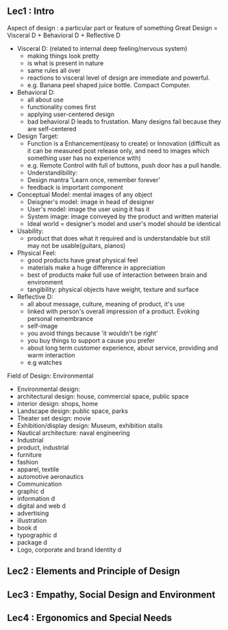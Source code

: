 ## Lec1 : Intro

Aspect of design : a particular part or feature of something
  Great Design = Visceral D + Behavioral D + Reflective D

- Visceral D: (related to internal deep feeling/nervous system)
    - making things look pretty
    - is what is present in nature
    - same rules all over
    - reactions to visceral level of design are immediate and powerful.
    - e.g. Banana peel shaped juice bottle. Compact Computer.
- Behavioral D:
    - all about use
    - functionality comes first
    - applying user-centered design
    - bad behavioral D leads to frustation. Many designs fail because they are self-centered
 - Design Target:
    - Function is a Enhancement(easy to create) or Innovation (difficult as it can be measured post release only, and need to images which something user has no experience with)
    - e.g. Remote Control with full of buttons, push door has a pull handle.
    - Understandibility:
    - Design mantra 'Learn once, remember forever'
    - feedback is important component
 - Conceptual Model: mental images of any object
    - Deisgner's model: image in head of designer
    - User's model: image the user using it has it
    - System image: image conveyed by the product and written material
    - Ideal world = designer's model and user's model should be identical
  - Usability:
    - product that does what it required and is understandable but still may not be usable(guitars, pianos)
  - Physical Feel:
    - good products have great physical feel
    - materials make a huge difference in appreciation
    - best of products make full use of interaction between brain and environment
    - tangibility: physical objects have weight, texture and surface
- Reflective D:
   - all about message, culture, meaning of product, it's use
   - linked with person's overall impression of a product. Evoking personal remembrance
    - self-image
    - you avoid things because 'it wouldn't be right'
    - you buy things to support a cause you prefer
   - about long term customer experience, about service, providing and warm interaction
   - e.g watches

Field of Design: Environmental
- Environmental design:
 - architectural design: house, commercial space, public space
 - interior design: shops, home
 - Landscape design: public space, parks
 - Theater set design: movie
 - Exhibition/display design: Museum, exhibition stalls
 - Nautical architecture: naval engineering
- Industrial
 - product, industrial
 - furniture
 - fashion
 - apparel, textile
 - automotive aeronautics
- Communication
 - graphic d
 - information d
 - digital and web d
 - advertising
 - illustration
 - book d
 - typographic d
 - package d
 - Logo, corporate and brand Identity d
 
  
## Lec2 : Elements and Principle of Design

## Lec3 : Empathy, Social Design and Environment

## Lec4 : Ergonomics and Special Needs
